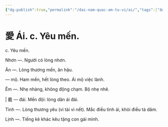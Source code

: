 ```yaml
---
{"dg-publish":true,"permalink":"/dai-nam-quac-am-tu-vi/ai/","tags":["âm-tự-vị"],"created":"2025-08-16T13:46:44.373+07:00"}
---
```


# 愛 Ái. c. Yêu mến.

c. Yêu mến.


Nhơn —. Người có lòng nhơn.

Ân —. Lòng thương mến, ân hậu.

— mộ. Ham mến, hết lòng theo. Ái mộ việc lành.

Êm —. Nhẹ nhàng, không động chạm. Bộ nhẹ nhẽ.

| 戴 — đái. Mến đội: lòng dân ái đái.

Tình —. Lòng thương yêu (vì tài vì nết). Mắc điều tình ái, khỏi điều tà dâm.

Lịnh —. Tiếng kẻ khác kêu tặng con gái mình.
